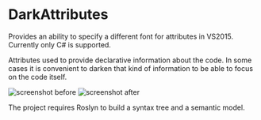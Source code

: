 # DarkAttributes
Provides an ability to specify a different font for attributes in VS2015. Currently only C# is supported.

Attributes used to provide declarative information about the code.
In some cases it is convenient to darken that kind of information to be able to focus on the code itself.

![screenshot before](https://github.com/t-denis/DarkAttributes/blob/master/Content/screenshot-before.png)
![screenshot after](https://github.com/t-denis/DarkAttributes/blob/master/Content/screenshot-after.png)

The project requires Roslyn to build a syntax tree and a semantic model.
